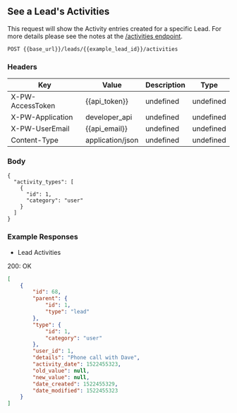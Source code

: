 ## See a Lead's Activities

This request will show the Activity entries created for a specific Lead. For more details please see the notes at the [/activities endpoint](https://dev.prosperworks.com).

```POST {{base_url}}/leads/{{example_lead_id}}/activities```

### Headers

Key | Value | Description | Type
--- | --- | --- | ---
X-PW-AccessToken | {{api_token}} | undefined | undefined
X-PW-Application | developer_api | undefined | undefined
X-PW-UserEmail | {{api_email}} | undefined | undefined
Content-Type | application/json | undefined | undefined
### Body

```
{
  "activity_types": [
    {
      "id": 1,
      "category": "user"
    }
  ]
}
```
### Example Responses

- Lead Activities

200: OK
```json
[
    {
        "id": 68,
        "parent": {
            "id": 1,
            "type": "lead"
        },
        "type": {
            "id": 1,
            "category": "user"
        },
        "user_id": 1,
        "details": "Phone call with Dave",
        "activity_date": 1522455323,
        "old_value": null,
        "new_value": null,
        "date_created": 1522455329,
        "date_modified": 1522455323
    }
]
```